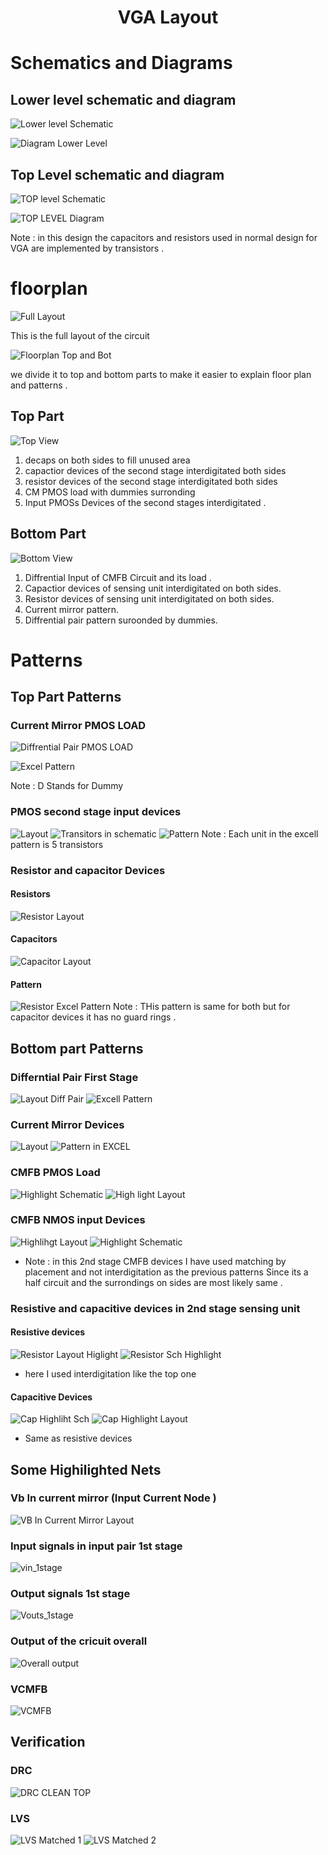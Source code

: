 <div align="center">
  <h1>VGA Layout</h1>
</div>

# Schematics and Diagrams 

## Lower level schematic and diagram

![Lower level Schematic](https://github.com/MohamedNabil95/CC_VGA_LAYOUT1/assets/90795738/b2a7c521-f9b9-473a-8ad1-f1578e649649)


![Diagram Lower Level](https://github.com/MohamedNabil95/CC_VGA_LAYOUT1/assets/90795738/a563563b-00ae-4ff7-8852-d3032aa18633)


## Top Level schematic and diagram

![TOP level Schematic](https://github.com/MohamedNabil95/CC_VGA_LAYOUT1/assets/90795738/3ee6393a-ced0-4402-b2bf-b252bc2a40e8)

![TOP LEVEL Diagram](https://github.com/MohamedNabil95/CC_VGA_LAYOUT1/assets/90795738/04bb9004-a9fc-4539-be38-bbdc4e12ea8c)

Note : in this design the capacitors and resistors used in normal design for VGA are implemented by transistors .

# floorplan

![Full Layout](https://github.com/MohamedNabil95/CC_VGA_Layout/assets/90795738/53c155fb-907a-4a64-ad7f-441c0cab8527)

This is the full layout of the circuit 

![Floorplan Top and Bot](https://github.com/MohamedNabil95/CC_VGA_Layout/assets/90795738/ba8e479b-c8a2-4970-b333-0117d52b5f18)

we divide it to top and bottom parts to make it easier to explain floor plan and patterns .

## Top Part

![Top View](https://github.com/MohamedNabil95/CC_VGA_Layout/assets/90795738/2bffc604-dde8-402d-9074-cad43b7abce5)

 
1. decaps on both sides to fill unused area
2. capactior devices of the second stage interdigitated both sides
3. resistor devices of the second stage interdigitated both sides
4. CM PMOS load with dummies surronding
5. Input PMOSs Devices of the second stages interdigitated .

## Bottom Part

![Bottom View](https://github.com/MohamedNabil95/CC_VGA_Layout/assets/90795738/4dcabc59-a204-406e-9288-c99af51439a3)

1.	Diffrential Input of CMFB Circuit and its load .
2.	Capactior devices of sensing unit interdigitated on both sides.
3.	Resistor devices of sensing unit interdigitated on both sides.
4.	Current mirror pattern.
5.	Diffrential pair pattern suroonded by dummies.

# Patterns 

## Top Part Patterns

### Current Mirror PMOS LOAD
![Diffrential Pair PMOS LOAD](https://github.com/MohamedNabil95/CC_VGA_Layout/assets/90795738/e0d1346b-d641-4ec1-ac79-c714d130fdc0)

 

![Excel Pattern](https://github.com/MohamedNabil95/CC_VGA_Layout/assets/90795738/0b99a2b3-0022-4cd1-9afe-17aab47e48e8)

Note : D Stands for Dummy 

### PMOS second stage input devices 
![Layout](https://github.com/MohamedNabil95/CC_VGA_Layout/assets/90795738/fa46fc2c-9652-46c9-96d2-760d9575ee0f)
![Transitors in schematic](https://github.com/MohamedNabil95/CC_VGA_Layout/assets/90795738/f25a6c61-73e1-4618-a493-95bab58446d0)
![Pattern](https://github.com/MohamedNabil95/CC_VGA_Layout/assets/90795738/ff716802-032d-4be1-b52b-f2382b603380)
Note : Each unit in the excell pattern is 5 transistors 

### Resistor and capacitor Devices 
#### Resistors 
![Resistor Layout](https://github.com/MohamedNabil95/CC_VGA_Layout/assets/90795738/2fb3770a-b42e-4558-946f-56b049bf8164)
#### Capacitors
![Capacitor Layout](https://github.com/MohamedNabil95/CC_VGA_Layout/assets/90795738/dc224482-3edc-4a58-8cd1-5fc5e0da6904)
#### Pattern
![Resistor Excel Pattern](https://github.com/MohamedNabil95/CC_VGA_Layout/assets/90795738/d80eca8d-f5e5-47e3-aab3-170a05e4811c)
Note : THis pattern is same for both but for capacitor devices it has no guard rings .

## Bottom part Patterns 
### Differntial Pair First Stage
![Layout Diff Pair](https://github.com/MohamedNabil95/CC_VGA_Layout/assets/90795738/590feff4-0253-4cb0-8469-047307411e62)
![Excell Pattern](https://github.com/MohamedNabil95/CC_VGA_Layout/assets/90795738/1d687197-f623-4f37-8ac9-a0babe671b49)

### Current Mirror Devices
![Layout](https://github.com/MohamedNabil95/CC_VGA_Layout/assets/90795738/ff4a2a74-c1e9-41cb-ad32-8d429469b7ec)
![Pattern in EXCEL](https://github.com/MohamedNabil95/CC_VGA_Layout/assets/90795738/3c0567b5-05a4-4edd-9713-833ad6341d03)

### CMFB PMOS Load
![Highlight Schematic](https://github.com/MohamedNabil95/CC_VGA_Layout/assets/90795738/6406045e-d6d9-4f05-9e39-2f31d6eb0944)
![High light Layout](https://github.com/MohamedNabil95/CC_VGA_Layout/assets/90795738/fb91283c-846a-4ef7-9aaa-d00cad5301d5)

### CMFB NMOS input Devices
![Highlihgt Layout](https://github.com/MohamedNabil95/CC_VGA_Layout/assets/90795738/dcf87f28-6d2b-48cf-b425-13f7640ef9b7)
![Highlight Schematic](https://github.com/MohamedNabil95/CC_VGA_Layout/assets/90795738/5bad59d5-e55e-4c6d-9642-d4a4ebfd0795)

* Note : in this 2nd stage CMFB devices I have used matching by placement and not interdigitation as the previous patterns 
Since its a half circuit and the surrondings on sides are most likely same .

### Resistive and capacitive devices in 2nd stage sensing unit
#### Resistive devices 

![Resistor Layout Higlight](https://github.com/MohamedNabil95/CC_VGA_Layout/assets/90795738/86121612-97bd-4ca1-a88b-27e685fbe47b)
![Resistor Sch Highlight](https://github.com/MohamedNabil95/CC_VGA_Layout/assets/90795738/e8b533b1-fb00-4f45-b239-fdd20855d139)

* here I used interdigitation like the top one
#### Capacitive Devices 

![Cap Highliht Sch](https://github.com/MohamedNabil95/CC_VGA_Layout/assets/90795738/95be7e58-cf6a-4c25-b6a6-c8de24c1246c)
![Cap Highlight Layout](https://github.com/MohamedNabil95/CC_VGA_Layout/assets/90795738/c6de5004-8ea5-45e2-8f22-97af8b98536f)

* Same as resistive devices

## Some Highilighted Nets 

### Vb In current mirror (Input Current Node )
![VB In Current Mirror Layout](https://github.com/MohamedNabil95/CC_VGA_Layout/assets/90795738/66dc831a-2640-470b-a516-33a4cc4076f3)

### Input signals in input pair 1st stage
![vin_1stage](https://github.com/MohamedNabil95/CC_VGA_Layout/assets/90795738/c37745d1-cb61-41f9-8dec-8b1dd2f2b1bd)

### Output signals 1st stage
![Vouts_1stage](https://github.com/MohamedNabil95/CC_VGA_Layout/assets/90795738/cf965d5e-e277-41e6-918f-13c5857491ef)

### Output of the cricuit overall
![Overall output](https://github.com/MohamedNabil95/CC_VGA_Layout/assets/90795738/e98e9391-ef6b-4cf0-a760-f142d7e4bf63)

### VCMFB
![VCMFB](https://github.com/MohamedNabil95/CC_VGA_Layout/assets/90795738/71899644-feef-44da-82a4-0daadb06b498)

## Verification 
### DRC
![DRC CLEAN TOP](https://github.com/MohamedNabil95/CC_VGA_Layout/assets/90795738/1b7d96ab-05f8-4155-8685-f47f85d05d7b)

### LVS 
![LVS Matched 1](https://github.com/MohamedNabil95/CC_VGA_Layout/assets/90795738/8653226b-e771-4f97-aff6-ebb2cee3a187)
![LVS Matched 2](https://github.com/MohamedNabil95/CC_VGA_Layout/assets/90795738/ad1cab5b-9df3-44d9-b2c1-1f07cf29cf3e)
